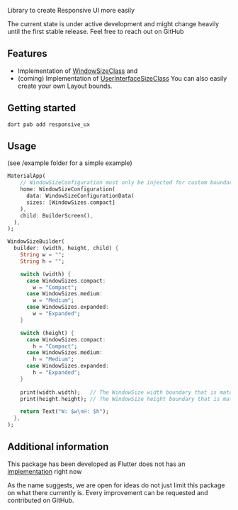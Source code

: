 <!--
This README describes the package. If you publish this package to pub.dev,
this README's contents appear on the landing page for your package.

For information about how to write a good package README, see the guide for
[writing package pages](https://dart.dev/guides/libraries/writing-package-pages).

For general information about developing packages, see the Dart guide for
[creating packages](https://dart.dev/guides/libraries/create-library-packages)
and the Flutter guide for
[developing packages and plugins](https://flutter.dev/developing-packages).
-->

Library to create Responsive UI more easily

The current state is under active development and might change heavily until the first stable release.
Feel free to reach out on GitHub

## Features

- Implementation of [WindowSizeClass](https://developer.android.com/develop/ui/compose/layouts/adaptive/window-size-classes?hl=de) and 
- (coming) Implementation of [UserInterfaceSizeClass](https://anvilproject.org/guides/content/creating-links)
You can also easily create your own Layout bounds.

## Getting started

```terminal
dart pub add responsive_ux
```

## Usage

(see /example folder for a simple example)

```dart
MaterialApp(
    // WindowSizeConfiguration must only be injected for custom boundaries, otherwise defaults are used (check documentation)
    home: WindowSizeConfiguration(
      data: WindowSizeConfigurationData(
      sizes: [WindowSizes.compact]
    ),
    child: BuilderScreen(),
  ),
);
```

```dart
WindowSizeBuilder(
  builder: (width, height, child) {
    String w = "";
    String h = "";

    switch (width) {
      case WindowSizes.compact:
        w = "Compact";
      case WindowSizes.medium:
        w = "Medium";
      case WindowSizes.expanded:
        w = "Expanded";
    }

    switch (height) {
      case WindowSizes.compact:
        h = "Compact";
      case WindowSizes.medium:
        h = "Medium";
      case WindowSizes.expanded:
        h = "Expanded";
    }
    
    print(width.width);   // The WindowSize width boundary that is matched
    print(height.height); // The WindowSize height boundary that is matched

    return Text("W: $w\nH: $h");
  },
);
```

## Additional information

This package has been developed as Flutter does not has an [implementation](https://github.com/flutter/flutter/issues/142343?notification_referrer_id=NT_kwDOBRti3rM5MjMzODYxOTQyOjg1NjgwODYy) right now

As the name suggests, we are open for ideas do not just limit this package on what there currently is. 
Every improvement can be requested and contributed on GitHub.
